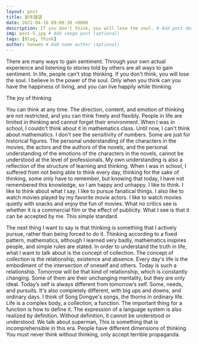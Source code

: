 ```yaml
---
layout: post
title: 新年展望
date: 2021-04-16 09:09:30 +0800
description: If you don't think, you will lose the soul. # Add post description (optional)
img: post-5.jpg # Add image post (optional)
tags: [Blog, Think]
author: hanwen # Add name author (optional)
---
```

There are many ways to gain sentiment. Through your own actual experience and listening to stories told by others are all ways to gain sentiment. In life, people can't stop thinking. If you don't think, you will lose the soul. I believe in the power of the soul. Only when you think can you have the happiness of living, and you can live happily while thinking.

The joy of thinking

You can think at any time. The direction, content, and emotion of thinking are not restricted, and you can think freely and flexibly. People in life are limited in thinking and cannot forget their environment. When I was in school, I couldn't think about it in mathematics class. Until now, I can't think about mathematics. I don't see the sensitivity of numbers. Some are just for historical figures. The personal understanding of the characters in the movies, the actors and the authors of the novels, and the personal understanding of the emotions of the characters in the novels, cannot be understood at the level of professionals. My own understanding is also a reflection of the structure of learning and thinking. When I was in school, I suffered from not being able to think every day, thinking for the sake of thinking, some only have to remember, but knowing that today, I have not remembered this knowledge, so I am happy and unhappy. I like to think. I like to think about what I say. I like to pursue fanatical things. I also like to watch movies played by my favorite movie actors. I like to watch movies quietly with snacks and enjoy the fun of movies. What no critics see is whether it is a commercial film or the effect of publicity. What I see is that it can be accepted by me. This simple standard.

The next thing I want to say is that thinking is something that I actively pursue, rather than being forced to do it. Thinking according to a fixed pattern, mathematics, although I learned very badly, mathematics inspires people, and simple rules are stated. In order to understand the truth in life, what I want to talk about is the concept of collection. The concept of collection is the relationship, existence and absence. Every day's life is the embodiment of the intersection of oneself and others. Today is such a relationship. Tomorrow will be that kind of relationship, which is constantly changing. Some of them are their unchanging mentality, but they are only ideal. Today’s self is always different from tomorrow’s self. Some, needs, and pursuits. It's also completely different, with big ups and downs, and ordinary days. I think of Song Dongye's songs, the thorns in ordinary life. Life is a complex body, a collection, a function. The important thing for a function is how to define it. The expression of a language system is also realized by definition. Without definition, it cannot be understood or understood. We talk about superman, This is something that is incomprehensible in this era. People have different dimensions of thinking. You must never think without thinking, only accept terrible propaganda.
